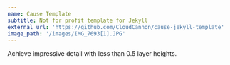 ```yaml
---
name: Cause Template
subtitle: Not for profit template for Jekyll
external_url: 'https://github.com/CloudCannon/cause-jekyll-template'
image_path: '/images/IMG_7693[1].JPG'
---
```



Achieve impressive detail with less than 0.5 layer heights.